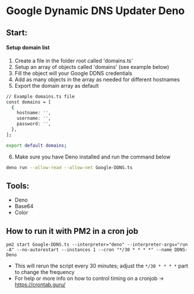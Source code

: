 # Google Dynamic DNS Updater Deno

## Start:

#### Setup domain list

1. Create a file in the folder root called 'domains.ts'
2. Setup an array of objects called 'domains' (see example below)
3. Fill the object will your Google DDNS credentials
4. Add as many objects in the array as needed for different hostnames
5. Export the domain array as default

```bash
// Example domains.ts file
const domains = [
  {
    hostname: '',
    username: '',
    password: '',
  },
];

export default domains;
```

6. Make sure you have Deno installed and run the command below

```bash
deno run --allow-read --allow-net Google-DDNS.ts
```

## Tools:

- Deno
- Base64
- Color

## How to run it with PM2 in a cron job

`pm2 start Google-DDNS.ts --interpreter="deno" --interpreter-args="run -A" --no-autorestart --instances 1 --cron "*/30 * * * *" --name DDNS-Deno`

- This will rerun the script every 30 minutes; adjust the `*/30 * * * *` part to change the frequency
- For help or more info on how to control timing on a cronjob -> https://crontab.guru/
